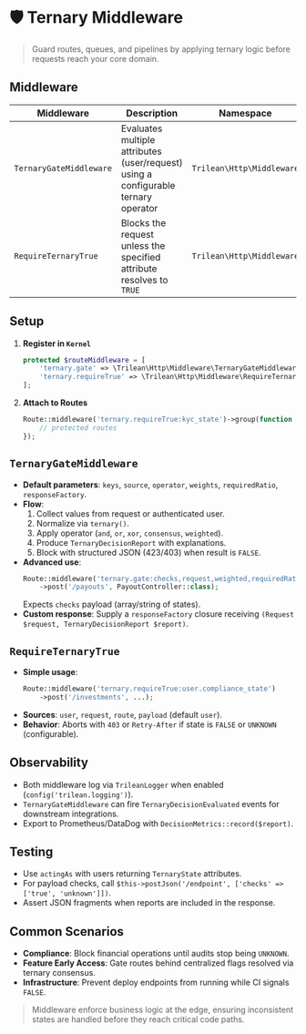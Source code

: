 # 🛡️ Ternary Middleware

> Guard routes, queues, and pipelines by applying ternary logic before requests reach your core domain.

## Middleware
| Middleware | Description | Namespace |
| --- | --- | --- |
| `TernaryGateMiddleware` | Evaluates multiple attributes (user/request) using a configurable ternary operator | `Trilean\Http\Middleware` |
| `RequireTernaryTrue` | Blocks the request unless the specified attribute resolves to `TRUE` | `Trilean\Http\Middleware` |

## Setup
1. **Register in `Kernel`**
   ```php
   protected $routeMiddleware = [
       'ternary.gate' => \Trilean\Http\Middleware\TernaryGateMiddleware::class,
       'ternary.requireTrue' => \Trilean\Http\Middleware\RequireTernaryTrue::class,
   ];
   ```
2. **Attach to Routes**
   ```php
   Route::middleware('ternary.requireTrue:kyc_state')->group(function () {
       // protected routes
   });
   ```

## `TernaryGateMiddleware`
- **Default parameters**: `keys`, `source`, `operator`, `weights`, `requiredRatio`, `responseFactory`.
- **Flow**:
  1. Collect values from request or authenticated user.
  2. Normalize via `ternary()`.
  3. Apply operator (`and`, `or`, `xor`, `consensus`, `weighted`).
  4. Produce `TernaryDecisionReport` with explanations.
  5. Block with structured JSON (423/403) when result is `FALSE`.
- **Advanced use**:
  ```php
  Route::middleware('ternary.gate:checks,request,weighted,requiredRatio=0.66')
      ->post('/payouts', PayoutController::class);
  ```
  Expects `checks` payload (array/string of states).
- **Custom response**: Supply a `responseFactory` closure receiving `(Request $request, TernaryDecisionReport $report)`.

## `RequireTernaryTrue`
- **Simple usage**:
  ```php
  Route::middleware('ternary.requireTrue:user.compliance_state')
      ->post('/investments', ...);
  ```
- **Sources**: `user`, `request`, `route`, `payload` (default `user`).
- **Behavior**: Aborts with `403` or `Retry-After` if state is `FALSE` or `UNKNOWN` (configurable).

## Observability
- Both middleware log via `TrileanLogger` when enabled (`config('trilean.logging')`).
- `TernaryGateMiddleware` can fire `TernaryDecisionEvaluated` events for downstream integrations.
- Export to Prometheus/DataDog with `DecisionMetrics::record($report)`.

## Testing
- Use `actingAs` with users returning `TernaryState` attributes.
- For payload checks, call `$this->postJson('/endpoint', ['checks' => ['true', 'unknown']])`.
- Assert JSON fragments when reports are included in the response.

## Common Scenarios
- **Compliance**: Block financial operations until audits stop being `UNKNOWN`.
- **Feature Early Access**: Gate routes behind centralized flags resolved via ternary consensus.
- **Infrastructure**: Prevent deploy endpoints from running while CI signals `FALSE`.

> Middleware enforce business logic at the edge, ensuring inconsistent states are handled before they reach critical code paths.

